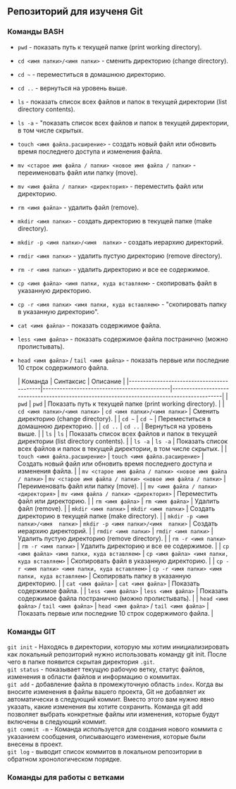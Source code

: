 ## Репозиторий для изученя Git

### Команды BASH

- ```pwd``` - показать путь к текущей папке (print working directory).  
- ```cd <имя папки>/<имя папки>``` - сменить директорию (change directory).  
- ```cd ~``` - переместиться в домашнюю директорию.  
- ```cd ..``` - вернуться на уровень выше.  
- ```ls``` - показать список всех файлов и папок в текущей директории (list directory contents).  
- ```ls -a``` - "показать список всех файлов и папок в текущей директории, в том числе скрытых.  
- ```touch <имя файла.расширение>``` - создать новый файл или обновить время последнего доступа и изменения файла.  
- ```mv <старое имя файла / папки> <новое имя файла / папки>``` - переименовать файл или папку (move).  
- ```mv <имя файла / папки> <директория>``` - переместить файл или директорию.  
- ```rm <имя файла>``` - удалить файл (remove).  
- ```mkdir <имя папки>``` - создать директорию в текущей папке (make directory).  
- ```mkdir -p <имя папки>/<имя  папки>``` - создать иерархию директорий.  
- ```rmdir <имя папки>``` - удалить пустую директорию (remove directory).  
- ```rm -r <имя папки>``` - удалить директорию и все ее содержимое.  
- ```cp <имя файла> <имя папки, куда вставляем>``` - скопировать файл в указанную директорию.  
- ```cp -r <имя папки> <имя папки, куда вставляем>``` - "скопировать папку в указанную директорию".  
- ```cat <имя файла>``` - показать содержимое файла.  
- ```less <имя файла>``` - показать содержимое файла постранично (можно пролистывать).  
- ```head <имя файла>``` / ```tail <имя файла>``` - показать первые или последние 10 строк содержимого файла.

  | Команда                                   | Синтаксис                                   | Описание                                                                                   |
|-------------------------------------------|---------------------------------------------|--------------------------------------------------------------------------------------------|
| `pwd`                                     | `pwd`                                       | Показать путь к текущей папке (print working directory).                                  |
| `cd <имя папки>/<имя папки>`              | `cd <имя папки>/<имя папки>`               | Сменить директорию (change directory).                                                    |
| `cd ~`                                    | `cd ~`                                      | Переместиться в домашнюю директорию.                                                      |
| `cd ..`                                   | `cd ..`                                     | Вернуться на уровень выше.                                                                 |
| `ls`                                      | `ls`                                        | Показать список всех файлов и папок в текущей директории (list directory contents).       |
| `ls -a`                                   | `ls -a`                                     | Показать список всех файлов и папок в текущей директории, в том числе скрытых.            |
| `touch <имя файла.расширение>`            | `touch <имя файла.расширение>`             | Создать новый файл или обновить время последнего доступа и изменения файла.               |
| `mv <старое имя файла / папки> <новое имя файла / папки>` | `mv <старое имя файла / папки> <новое имя файла / папки>` | Переименовать файл или папку (move).                                                      |
| `mv <имя файла / папки> <директория>`    | `mv <имя файла / папки> <директория>`     | Переместить файл или директорию.                                                          |
| `rm <имя файла>`                          | `rm <имя файла>`                           | Удалить файл (remove).                                                                     |
| `mkdir <имя папки>`                       | `mkdir <имя папки>`                        | Создать директорию в текущей папке (make directory).                                      |
| `mkdir -p <имя папки>/<имя  папки>`       | `mkdir -p <имя папки>/<имя  папки>`       | Создать иерархию директорий.                                                              |
| `rmdir <имя папки>`                       | `rmdir <имя папки>`                        | Удалить пустую директорию (remove directory).                                             |
| `rm -r <имя папки>`                       | `rm -r <имя папки>`                        | Удалить директорию и все ее содержимое.                                                  |
| `cp <имя файла> <имя папки, куда вставляем>`  | `cp <имя файла> <имя папки, куда вставляем>`  | Скопировать файл в указанную директорию.                                                 |
| `cp -r <имя папки> <имя папки, куда вставляем>`  | `cp -r <имя папки> <имя папки, куда вставляем>`  | Скопировать папку в указанную директорию.                                                |
| `cat <имя файла>`                         | `cat <имя файла>`                          | Показать содержимое файла.                                                                 |
| `less <имя файла>`                        | `less <имя файла>`                         | Показать содержимое файла постранично (можно пролистывать).                               |
| `head <имя файла>` / `tail <имя файла>`  | `head <имя файла>` / `tail <имя файла>`   | Показать первые или последние 10 строк содержимого файла.                                 |

### Команды GIT

```git init``` - Находясь в директории, которую мы хотим инициализировать как локальный репозиторий нужно использовать команду git init. После чего в папке появится скрытая директория ```.git```.  
```git status``` - показывает текущую рабочую ветку, статус файлов, изменения в области файлов и информацию о коммитах.  
```git add``` - добавление файла в промежуточную область ```index```. Когда вы вносите изменения в файлы вашего проекта, Git не добавляет их автоматически в следующий коммит. Вместо этого вам нужно явно указать, какие изменения вы хотите сохранить. Команда git add позволяет выбрать конкретные файлы или изменения, которые будут включены в следующий коммит.  
```git commit -m``` - Команда используется для создания нового коммита с указанием сообщения, описывающего изменения, которые были внесены в проект.  
```git log``` - выводит список коммитов в локальном репозитории в обратном хронологическом порядке.  

### Команды для работы с ветками
